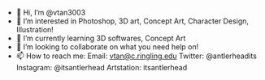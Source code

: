 - 👋 Hi, I’m @vtan3003
- 👀 I’m interested in Photoshop, 3D art, Concept Art, Character Design, Illustration!
- 🌱 I’m currently learning 3D softwares, Concept Art
- 💞️ I’m looking to collaborate on what you need help on!
- 📫 How to reach me: 
Email: vtan@c.ringling.edu
Twitter: @antlerheadits
Instagram: @itsantlerhead
Artstation: itsantlerhead

<!---
vtan3003/vtan3003 is a ✨ special ✨ repository because its `README.md` (this file) appears on your GitHub profile.
You can click the Preview link to take a look at your changes.
--->
